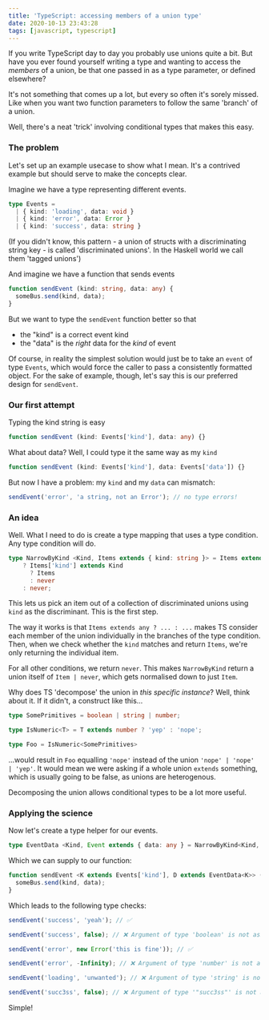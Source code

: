 ```yaml
---
title: 'TypeScript: accessing members of a union type'
date: 2020-10-13 23:43:28
tags: [javascript, typescript]
---
```


If you write TypeScript day to day you probably use unions quite a bit. But have you ever found yourself writing a type and wanting to access the _members_ of a union, be that one passed in as a type parameter, or defined elsewhere?

It's not something that comes up a lot, but every so often it's sorely missed. Like when you want two function parameters to follow the same 'branch' of a union.

Well, there's a neat 'trick' involving conditional types that makes this easy.

<!-- more -->

### The problem

Let's set up an example usecase to show what I mean. It's a contrived example but should serve to make the concepts clear.

Imagine we have a type representing different events.

```typescript
type Events =
  | { kind: 'loading', data: void }
  | { kind: 'error', data: Error }
  | { kind: 'success', data: string }
```

(If you didn't know, this pattern - a union of structs with a discriminating string key - is called 'discriminated unions'. In the Haskell world we call them 'tagged unions')

And imagine we have a function that sends events

```typescript
function sendEvent (kind: string, data: any) {
  someBus.send(kind, data);
}
```

But we want to type the `sendEvent` function better so that

- the "kind" is a correct event kind
- the "data" is the *right* data for the *kind* of event

Of course, in reality the simplest solution would just be to take an `event` of type `Events`, which would force the caller to pass a consistently formatted object. For the sake of example, though, let's say this is our preferred design for `sendEvent`.

### Our first attempt

Typing the kind string is easy

```typescript
function sendEvent (kind: Events['kind'], data: any) {}
```

What about data? Well, I could type it the same way as my `kind`

```typescript
function sendEvent (kind: Events['kind'], data: Events['data']) {}
```

But now I have a problem: my `kind` and my `data` can mismatch:

```typescript
sendEvent('error', 'a string, not an Error'); // no type errors!
```

### An idea

Well. What I need to do is create a type mapping that uses a type condition. Any type condition will do.

```typescript
type NarrowByKind <Kind, Items extends { kind: string }> = Items extends any
    ? Items['kind'] extends Kind
      ? Items
      : never
    : never;
```

This lets us pick an item out of a collection of discriminated unions using `kind` as the discriminant. This is the first step. 

The way it works is that `Items extends any ? ... : ...` makes TS consider each member of the union individually in the branches of the type condition. Then, when we check whether the `kind` matches and return `Items`, we're only returning the individual item.

For all other conditions, we return `never`. This makes `NarrowByKind` return a union itself of `Item | never`, which gets normalised down to just `Item`.

Why does TS 'decompose' the union in *this specific instance*? Well, think about it. If it didn't, a construct like this...

```typescript
type SomePrimitives = boolean | string | number;

type IsNumeric<T> = T extends number ? 'yep' : 'nope';

type Foo = IsNumeric<SomePrimitives>
```

...would result in `Foo` equalling `'nope'` instead of the union `'nope' | 'nope' | 'yep'`. It would mean we were asking if a whole union `extends` something, which is usually going to be false, as unions are heterogenous.

Decomposing the union allows conditional types to be a lot more useful.

### Applying the science

Now let's create a type helper for our events.

```typescript
type EventData <Kind, Event extends { data: any } = NarrowByKind<Kind, Events>> = Event['data']
```

Which we can supply to our function:

```typescript
function sendEvent <K extends Events['kind'], D extends EventData<K>> (kind: K, data: D) {
  someBus.send(kind, data);
}
```

Which leads to the following type checks:

```typescript
sendEvent('success', 'yeah'); // ✅

sendEvent('success', false); // ❌ Argument of type 'boolean' is not assignable to parameter of type 'string'.

sendEvent('error', new Error('this is fine')); // ✅

sendEvent('error', -Infinity); // ❌ Argument of type 'number' is not assignable to parameter of type 'Error'.

sendEvent('loading', 'unwanted'); // ❌ Argument of type 'string' is not assignable to parameter of type 'void'.

sendEvent('succ3ss', false); // ❌ Argument of type '"succ3ss"' is not assignable to parameter of type '"loading" | "error" | "success"'.
```

Simple!
